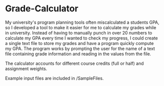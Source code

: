 # Grade-Calculator

My university's program planning tools often miscalculated a students GPA, so I developed a tool to make it easier for me to calculate my grades while in university. Instead of having to manually punch in over 20 numbers to calculate my GPA every time I wanted to check my progress, I could create a single text file to store my grades and have a program quickly compute my GPA. The program works by prompting the user for the name of a text file containing grade information and reading in the values from the file. 

The calculator accounts for different course credits (full or half) and assignment weights.

Example input files are included in /SampleFiles.
